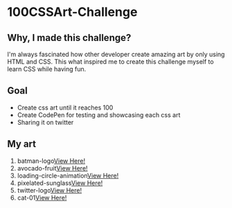 # 100CSSArt-Challenge
## Why, I made this challenge?
I'm always fascinated how other developer create amazing art by only using HTML and CSS. This what inspired me to create this challenge myself to learn CSS while having fun.

## Goal
- Create css art until it reaches 100
- Create CodePen for testing and showcasing each css art
- Sharing it on twitter

## My art
<ol>
    <li>batman-logo<a href="https://codepen.io/dennisgocong/full/vYeQyEW">View Here!</a> </li>
    <li>avocado-fruit<a href="https://codepen.io/dennisgocong/full/zYpZXjB">View Here!</a> </li>
    <li>loading-circle-animation<a href="https://codepen.io/dennisgocong/full/QWaggKG">View Here!</a> </li>
    <li>pixelated-sunglass<a href="https://codepen.io/dennisgocong/full/XWVadVK">View Here!</a> </li>
    <li>twitter-logo<a href="https://codepen.io/dennisgocong/full/WNdEqpv">View Here!</a> </li>
    <li>cat-01<a href="https://codepen.io/dennisgocong/full/dyJqzQX">View Here!</a> </li>
</ol>

